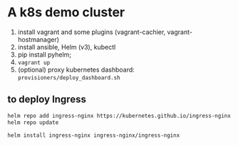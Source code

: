 # A k8s demo cluster
1. install vagrant and some plugins (vagrant-cachier, vagrant-hostmanager)
2. install ansible, Helm (v3), kubectl 
3. pip install pyhelm; 
4. `vagrant up`
5. (optional) proxy kubernetes dashboard: `provisioners/deploy_dashboard.sh`

## to deploy Ingress

```bash
helm repo add ingress-nginx https://kubernetes.github.io/ingress-nginx
helm repo update

helm install ingress-nginx ingress-nginx/ingress-nginx
```